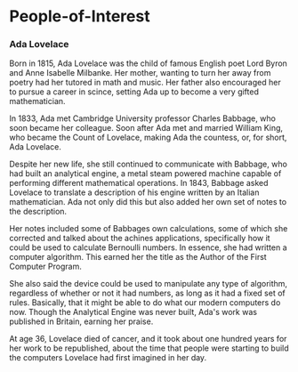 # People-of-Interest
### Ada Lovelace
Born in 1815, Ada Lovelace was the child of famous English poet Lord Byron and Anne Isabelle Milbanke. Her mother, wanting to turn her away from poetry had her tutored in math and music. Her father also encouraged her to pursue a career in scince, setting Ada up to become a very gifted mathematician.

In 1833, Ada met Cambridge University professor Charles Babbage, who soon became her colleague. Soon after Ada met and married William King, who became the Count of Lovelace, making Ada the countess, or, for short, Ada Lovelace.

Despite her new life, she still continued to communicate with Babbage, who had built an analytical engine, a metal steam powered machine capable of performing different mathematical operations. In 1843, Babbage asked Lovelace to translate a description of his engine written by an Italian mathematician. Ada not only did this but also added her own set of notes to the description.

Her notes included some of Babbages own calculations, some of which she corrected and talked about the achines applications, specifically how it could be used to calculate Bernoulli numbers. In essence, she had written a computer algorithm. This earned her the title as the Author of the First Computer Program.

She also said the device could be used to manipulate any type of algorithm, regardless of whether or not it had numbers, as long as it had a fixed set of rules. Basically, that it might be able to do what our modern computers do now. Though the Analytical Engine was never built, Ada's work was published in Britain, earning her praise.

At age 36, Lovelace died of cancer, and it took about one hundred years for her work to be republished, about the time that people were starting to build the computers Lovelace had first imagined in her day. 
